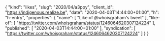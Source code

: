 {
  "kind": "likes",
  "slug": "2020/04/a3ppy",
  "client_id": "https://indigenous.realize.be",
  "date": "2020-04-03T14:44:00+01:00",
  "h": "h-entry",
  "properties": {
    "name": [
      "Like of @whoisgraham's tweet"
    ],
    "like-of": [
      "https://twitter.com/whoisgraham/status/1246064620307124224"
    ],
    "published": [
      "2020-04-03T14:44:00+01:00"
    ],
    "syndication": [
      "https://twitter.com/whoisgraham/status/1246064620307124224"
    ]
  }
}

